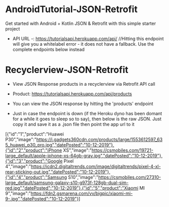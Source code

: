 # AndroidTutorial-JSON-Retrofit
 
Get started with Android + Kotlin JSON & Retrofit with this simple starter project

* API URL -: https://tutorialsapi.herokuapp.com/api/
//Hitting this endpoint will give you a whitelabel error - it does not have a fallback. Use the complete endpoints below instead

# Recyclerview-JSON-Retrofit
* View JSON Response products in a recyclerview via Retrofit API call
* Product: https://tutorialsapi.herokuapp.com/api/products
* You can view the JSON response by hitting the 'products' endpoint

* Just in case the endpoint is down (if the Heroku dyno has been domant for a while it goes to sleep so to say), then below is the raw JSON. Just copy it and save it as a .json file then point the app url to it

[{"id":"1","product":"Huawei P30","image":"https://i.gadgets360cdn.com/products/large/1553612597_635_huawei_p30_pro.jpg","datePosted":"10-12-2019"},{"id":"2","product":"iPhone XS","image":"https://csmobiles.com/19721-large_default/apple-iphone-xs-64gb-gray.jpg","datePosted":"10-12-2019"},{"id":"3","product":"Google Pixel 4","image":"https://icdn2.digitaltrends.com/image/digitaltrends/pixel-4-xl-rear-sticking-out.jpg","datePosted":"10-12-2019"},{"id":"4","product":"Samsung S10","image":"https://csmobiles.com/27310-large_default/samsung-galaxy-s10-g973f-128gb-dual-sim-red.jpg","datePosted":"10-12-2019"},{"id":"5","product":"Xiaomi MI 9","image":"https://fdn2.gsmarena.com/vv/bigpic/xiaomi-mi-9-.jpg","datePosted":"10-12-2019"}]
